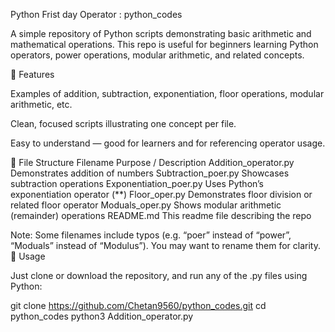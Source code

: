 Python Frist day Operator :
python_codes

A simple repository of Python scripts demonstrating basic arithmetic and mathematical operations.
This repo is useful for beginners learning Python operators, power operations, modular arithmetic, and related concepts.

🚀 Features

Examples of addition, subtraction, exponentiation, floor operations, modular arithmetic, etc.

Clean, focused scripts illustrating one concept per file.

Easy to understand — good for learners and for referencing operator usage.

📂 File Structure
Filename	Purpose / Description
Addition_operator.py	Demonstrates addition of numbers
Subtraction_poer.py	Showcases subtraction operations
Exponentiation_poer.py	Uses Python’s exponentiation operator (**)
Floor_oper.py	Demonstrates floor division or related floor operator
Moduals_oper.py	Shows modular arithmetic (remainder) operations
README.md	This readme file describing the repo

Note: Some filenames include typos (e.g. “poer” instead of “power”, “Moduals” instead of “Modulus”). You may want to rename them for clarity.
🧩 Usage

Just clone or download the repository, and run any of the .py files using Python:

git clone https://github.com/Chetan9560/python_codes.git
cd python_codes
python3 Addition_operator.py
